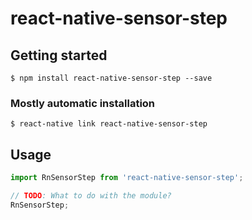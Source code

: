 # react-native-sensor-step

## Getting started

`$ npm install react-native-sensor-step --save`

### Mostly automatic installation

`$ react-native link react-native-sensor-step`

## Usage
```javascript
import RnSensorStep from 'react-native-sensor-step';

// TODO: What to do with the module?
RnSensorStep;
```

